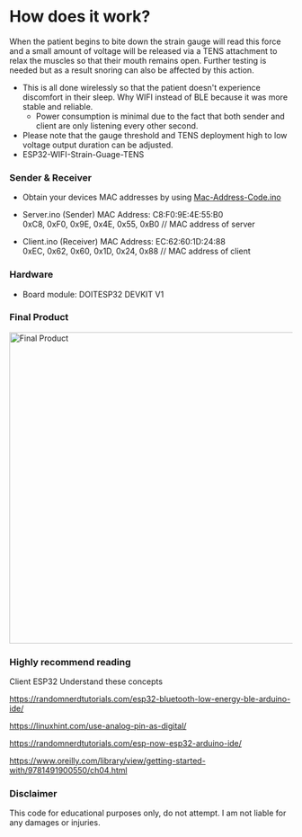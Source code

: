 # How does it work?
  
When the patient begins to bite down the strain gauge will read this force and a small amount of voltage will be released via a TENS attachment to relax the muscles so that their mouth remains open. Further testing is needed but as a result snoring can also be affected by this action. 

- This is all done wirelessly so that the patient doesn't experience discomfort in their sleep. Why WIFI instead of BLE because it was more stable and reliable. 
  - Power consumption is minimal due to the fact that both sender and client are only listening every other second.
- Please note that the gauge threshold and TENS deployment high to low voltage output duration can be adjusted.
- ESP32-WIFI-Strain-Guage-TENS
  
### Sender & Receiver
- Obtain your devices MAC addresses by using [Mac-Address-Code.ino](https://github.com/Ounceleopard/Stop-Teeth-Grinding/blob/0793f728ac65816c50a5f721e32866592153aeb7/Mac-Address-Code.ino)
- Server.ino (Sender)
MAC Address: C8:F0:9E:4E:55:B0  
0xC8, 0xF0, 0x9E, 0x4E, 0x55, 0xB0 // MAC address of server 
 
- Client.ino (Receiver)
MAC Address: EC:62:60:1D:24:88    
0xEC, 0x62, 0x60, 0x1D, 0x24, 0x88 // MAC address of client

### Hardware 
- Board module: DOITESP32 DEVKIT V1 

### Final Product
<img width="554" alt="Final Product" src="https://github.com/Ounceleopard/ESP32-Wireless-Modules-StrainGuage-Tensor/assets/40043757/5414573e-500d-4b56-825f-93d8fbc72c36">

### Highly recommend reading
Client ESP32 Understand these concepts

https://randomnerdtutorials.com/esp32-bluetooth-low-energy-ble-arduino-ide/

https://linuxhint.com/use-analog-pin-as-digital/

https://randomnerdtutorials.com/esp-now-esp32-arduino-ide/

https://www.oreilly.com/library/view/getting-started-with/9781491900550/ch04.html

### Disclaimer
This code for educational purposes only, do not attempt. I am not liable for any damages or injuries.
